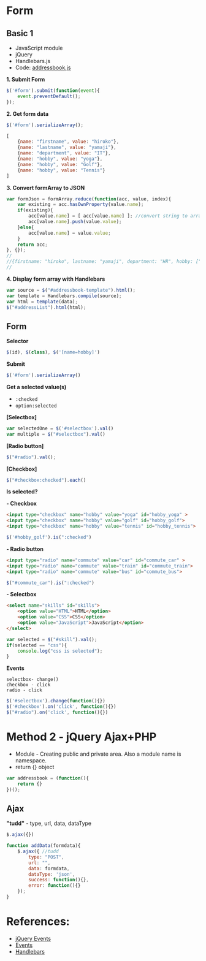 # Form 

## Basic 1 
- JavaScript module
- jQuery  
- Handlebars.js
- Code: [addressbook.js](https://github.com/hirokoymj/Udemy/blob/master/Form/basic/addressbook.js)

**1. Submit Form**

```js
$('#form').submit(function(event){
    event.preventDefault();    
});
```

**2. Get form data**
```js
$('#form').serializeArray();
```


```js
[
    {name: "firstname", value: "hiroko"},
    {name: "lastname", value: "yamaji"},
    {name: "department", value: "IT"},
    {name: "hobby", value: "yoga"},
    {name: "hobby", value: "Golf"},
    {name: "hobby", value: "Tennis"}
]
```



**3. Convert formArray to JSON**

```js
var formJson = formArray.reduce(function(acc, value, index){
    var existing = acc.hasOwnProperty(value.name);
    if(existing){
        acc[value.name] = [ acc[value.name] ]; //convert string to array
        acc[value.name].push(value.value);
    }else{
        acc[value.name] = value.value;
    }
    return acc;
}, {});
//
//{firstname: "hiroko", lastname: "yamaji", department: "HR", hobby: ["yoga", "golf"]}
//
```
**4. Display form array with Handlebars**
```js
var source = $("#addressbook-template").html();
var template = Handlebars.compile(source);
var html = template(data);
$("#addressList").html(html);
```

## Form 
**Selector**
```js
$(id), $(class), $('[name=hobby]')
```

**Submit**
```js
$('#form').serializeArray()
```

**Get a selected value(s)**
- `:checked`
- `option:selected`

**[Selectbox]**

```js
var selectedOne = $('#selectbox').val()
var multiple = $("#selectbox").val()
```

**[Radio button]**
```js
$("#radio").val();
```

**[Checkbox]**
```js
$("#checkbox:checked").each()
```







**Is selected?**

**- Checkbox**
```html
<input type="checkbox" name="hobby" value="yoga" id="hobby_yoga" >
<input type="checkbox" name="hobby" value="golf" id="hobby_golf">
<input type="checkbox" name="hobby" value="tennis" id="hobby_tennis">
```

```js
$('#hobby_golf').is(":checked")
```

**- Radio button**

```html
<input type="radio" name="commute" value="car" id="commute_car" >
<input type="radio" name="commute" value="train" id="commute_train">
<input type="radio" name="commute" value="bus" id="commute_bus">
```

```js
$("#commute_car").is(":checked")
```

**- Selectbox**

```html
<select name="skills" id="skills">
    <option value="HTML">HTML</option>
    <option value="CSS">CSS</option>
    <option value="JavaScript">JavaScript</option>
</select>
```

```js
var selected = $("#skill").val();
if(selected == "css"){
    console.log("css is selected");
}
```



**Events**
```text
selectbox- change()
checkbox - click
radio - click
```
```js
$('#selectbox').change(function(){})
$('#checkbox').on('click', function(){})
$("#radio").on('click', function(){})

```






# Method 2 - jQuery Ajax+PHP

- Module - Creating public and private area. Also a module name is namespace.
- return {} object
```js
var addressbook = (function(){
    return {} 
})();
```

## Ajax
**"tudd"** - type, url, data, dataType
```js
$.ajax({}) 
```

```js
function addData(formdata){
    $.ajax({ //tudd
        type: "POST",
        url: "",
        data: formdata,
        dataType: 'json',
        success: function(){},
        error: function(){}
    });
}
```





# References:
- [jQuery Events](https://api.jquery.com/category/events/form-events/)
- [Events](https://api.jquery.com/category/events/)
- [Handlebars](http://handlebarsjs.com/)